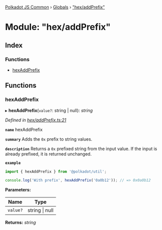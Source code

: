 [Polkadot JS Common](../README.md) › [Globals](../globals.md) › ["hex/addPrefix"](_hex_addprefix_.md)

# Module: "hex/addPrefix"

## Index

### Functions

* [hexAddPrefix](_hex_addprefix_.md#hexaddprefix)

## Functions

###  hexAddPrefix

▸ **hexAddPrefix**(`value?`: string | null): *string*

*Defined in [hex/addPrefix.ts:21](https://github.com/polkadot-js/common/blob/733e9e27/packages/util/src/hex/addPrefix.ts#L21)*

**`name`** hexAddPrefix

**`summary`** Adds the `0x` prefix to string values.

**`description`** 
Returns a `0x` prefixed string from the input value. If the input is already prefixed, it is returned unchanged.

**`example`** 
<BR>

```javascript
import { hexAddPrefix } from '@polkadot/util';

console.log('With prefix', hexAddPrefix('0a0b12')); // => 0x0a0b12
```

**Parameters:**

Name | Type |
------ | ------ |
`value?` | string &#124; null |

**Returns:** *string*
